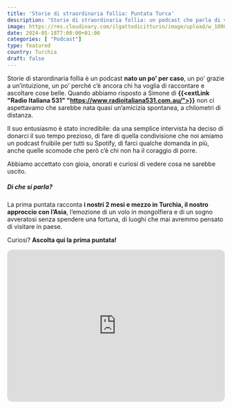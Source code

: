 ```yaml
---
title: 'Storie di straordinaria follia: Puntata Turca'
description: 'Storie di straordinaria follia: un podcast che parla di vita vera. Oggi vi portiamo alla scopera della Turchia'
image: https://res.cloudinary.com/ilgattodicitturin/image/upload/w_1000/f_webp,q_auto:good,w_800,c_scale,dpr_auto/v1716102319/Articoli/Blog/podcast-1_hnxu71.png
date: 2024-05-18T7:00:00+01:00
categories: [ "Podcast"]
type: featured  
country: Turchia
draft: false
---
```


Storie di starordinaria follia è un podcast **nato un po’ per caso**, un po’ grazie a un’intuizione, un po’ perché c’è ancora chi ha voglia di raccontare e ascoltare cose belle. Quando abbiamo risposto a Simone di **{{<extLink "Radio Italiana 531" "https://www.radioitaliana531.com.au/">}}** non ci aspettavamo che sarebbe nata quasi un’amicizia spontanea, a chilometri di distanza. 

Il suo entusiasmo è stato incredibile: da una semplice intervista ha deciso di donarci il suo tempo prezioso, di fare di quella condivisione che noi amiamo un podcast fruibile per tutti su Spotify, di farci qualche domanda in più, anche quelle scomode che però c’è chi non ha il coraggio di porre.

Abbiamo accettato con gioia, onorati e curiosi di vedere cosa ne sarebbe uscito. 

##### Di che si parla? 

La prima puntata racconta **i nostri 2 mesi e mezzo in Turchia, il nostro approccio con l’Asia**, l’emozione di un volo in mongolfiera e di un sogno avveratosi senza spendere una fortuna, di luoghi che mai avremmo pensato di visitare in paese. 

Curiosi? **Ascolta qui la prima puntata!**

<iframe style="border-radius:12px" src="https://open.spotify.com/embed/episode/3hkVYaLUoAAMe3FC33IZLS?utm_source=generator&theme=0" width="100%" height="352" frameBorder="0" allowfullscreen="" allow="autoplay; clipboard-write; encrypted-media; fullscreen; picture-in-picture" loading="lazy"></iframe>